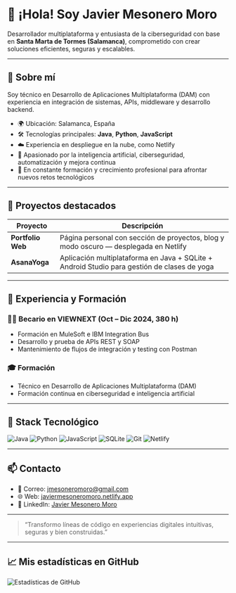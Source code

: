 # 👋 ¡Hola! Soy **Javier Mesonero Moro**

Desarrollador multiplataforma y entusiasta de la ciberseguridad con base en **Santa Marta de Tormes (Salamanca)**, comprometido con crear soluciones eficientes, seguras y escalables.

---

## 💼 Sobre mí

Soy técnico en Desarrollo de Aplicaciones Multiplataforma (DAM) con experiencia en integración de sistemas, APIs, middleware y desarrollo backend.

- 🌍 Ubicación: Salamanca, España  
- 🛠️ Tecnologías principales: **Java**, **Python**, **JavaScript**  
- ☁️ Experiencia en despliegue en la nube, como Netlify
- 🧠 Apasionado por la inteligencia artificial, ciberseguridad, automatización y mejora continua  
- 🎯 En constante formación y crecimiento profesional para afrontar nuevos retos tecnológicos

---

## 🚀 Proyectos destacados

| Proyecto           | Descripción                                                                 |
|--------------------|-----------------------------------------------------------------------------|
| **Portfolio Web**  | Página personal con sección de proyectos, blog y modo oscuro — desplegada en Netlify |
| **AsanaYoga**      | Aplicación multiplataforma en Java + SQLite + Android Studio para gestión de clases de yoga |

---

## 🧩 Experiencia y Formación

### 👨‍💻 Becario en VIEWNEXT (Oct – Dic 2024, 380 h)
- Formación en MuleSoft e IBM Integration Bus  
- Desarrollo y prueba de APIs REST y SOAP  
- Mantenimiento de flujos de integración y testing con Postman  

### 🎓 Formación
- Técnico en Desarrollo de Aplicaciones Multiplataforma (DAM)  
- Formación continua en ciberseguridad e inteligencia artificial  

---

## 🔧 Stack Tecnológico

![Java](https://img.shields.io/badge/-Java-007396?style=flat&logo=java&logoColor=white)
![Python](https://img.shields.io/badge/-Python-3776AB?style=flat&logo=python&logoColor=white)
![JavaScript](https://img.shields.io/badge/-JavaScript-F7DF1E?style=flat&logo=javascript&logoColor=black)
![SQLite](https://img.shields.io/badge/-SQLite-003B57?style=flat&logo=sqlite&logoColor=white)
![Git](https://img.shields.io/badge/-Git-F05032?style=flat&logo=git&logoColor=white)
![Netlify](https://img.shields.io/badge/-Netlify-00C7B7?style=flat&logo=netlify&logoColor=white)

---

## 📫 Contacto

- 📧 Correo: [jmesoneromoro@gmail.com](mailto:jmesoneromoro@gmail.com)  
- 🌐 Web: [javiermesoneromoro.netlify.app](https://javiermesoneromoro.netlify.app)
- 💼 LinkedIn: [Javier Mesonero Moro](https://www.linkedin.com/in/javier-mesonero-moro-013ab6329)  

---

> “Transformo líneas de código en experiencias digitales intuitivas, seguras y bien construidas.”

---

## 📈 Mis estadísticas en GitHub

![Estadísticas de GitHub](https://github-readme-stats.vercel.app/api?username=javiermesoneromoro&show_icons=true&theme=github_dark)
